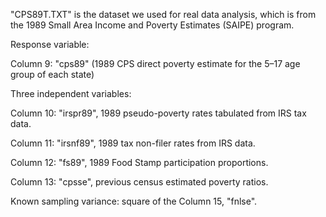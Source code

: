 "CPS89T.TXT" is the dataset we used for real data analysis, which is from the 1989 Small Area Income and Poverty Estimates (SAIPE) program.

Response variable:

Column 9: "cps89" (1989 CPS direct poverty estimate for the 5–17 age group of each state)

Three independent variables:

Column 10: "irspr89", 1989 pseudo-poverty rates tabulated from IRS tax data.

Column 11: "irsnf89", 1989 tax non-filer rates from IRS data.

Column 12: "fs89", 1989 Food Stamp participation proportions.

Column 13: "cpsse", previous census estimated poverty ratios.


Known sampling variance: square of the Column 15, "fnlse".
